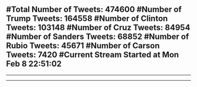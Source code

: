 #Total Number of Tweets: 474600 
#Number of Trump Tweets: 164558
#Number of Clinton Tweets: 103148
#Number of Cruz Tweets: 84954
#Number of Sanders Tweets: 68852
#Number of Rubio Tweets: 45671
#Number of Carson Tweets: 7420
#Current Stream Started at Mon Feb  8 22:51:02
---
---
---
